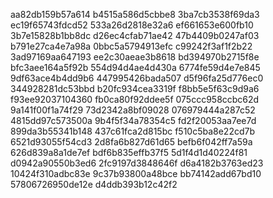 aa82db159b57a614
b4515a586d5cbbe8
3ba7cb3538f69da3
ec19f65743fdcd52
533a26d2818e32a6
ef661653e600fb10
3b7e15828b1bb8dc
d26ec4cfab71ae42
47b4409b0247af03
b791e27ca4e7a98a
0bbc5a5794913efc
c99242f3af1f2b22
3ad97169aa647193
ee2c30aeae3b8618
bd394970b2715f8e
bfc3aee164a5f92b
554d94d4ae4d430a
6774fe59d4e7e845
9df63ace4b4dd9b6
447995426bada507
d5f96fa25d776ec0
344928281dc53bbd
b20fc934cea3319f
f8bb5e5f63c9d9a6
f93ee92037104360
fb0ca80f92ddee5f
075ccc958ccbc62d
9a141f00f1a74f29
73d2342a8bf09028
076979444a287c52
4815dd97c573500a
9b4f5f34a78354c5
fd2f20053aa7ee7d
899da3b55341b148
437c61fca2d815bc
f510c5ba8e22cd7b
6521d93055f54cd3
2d8fa6b827d61d65
befb6f042ff7a59a
626d839a8a1de7ef
bdf6b835effb37f5
5d1f4d1d40224f81
d0942a90550b3ed6
2fc9197d3848646f
d6a4182b3763ed23
10424f310adbc83e
9c37b93800a48bce
bb74142add67bd10
57806726950de12e
d4ddb393b12c42f2
